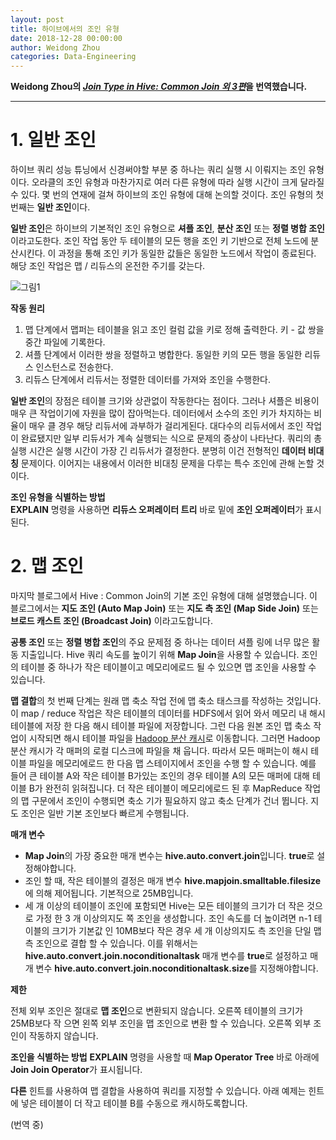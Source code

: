 ```yaml
---
layout: post
title: 하이브에서의 조인 유형
date: 2018-12-28 00:00:00
author: Weidong Zhou
categories: Data-Engineering
---  
```

  
  
**Weidong Zhou의 [*Join Type in Hive: Common Join 외 3편*](https://weidongzhou.wordpress.com/2017/06/06/join-type-in-hive-common-join)을 번역했습니다.**
  
  
- - -

# 1. 일반 조인
  
하이브 쿼리 성능 튜닝에서 신경써야할 부분 중 하나는 쿼리 실행 시 이뤄지는 조인 유형이다. 오라클의 조인 유형과 마찬가지로 여러 다른 유형에 따라 실행 시간이 크게 달라질 수 있다. 몇 번의 연재에 걸쳐 하이브의 조인 유형에 대해 논의할 것이다. 조인 유형의 첫 번째는 **일반 조인**이다.
  
**일반 조인**은 하이브의 기본적인 조인 유형으로 **셔플 조인**, **분산 조인** 또는 **정렬 병합 조인**이라고도한다. 조인 작업 동안 두 테이블의 모든 행을 조인 키 기반으로 전체 노드에 분산시킨다. 이 과정을 통해 조인 키가 동일한 값들은 동일한 노드에서 작업이 종료된다. 해당 조인 작업은 맵 / 리듀스의 온전한 주기를 갖는다.
  
![그림1](https://aldente0630.github.io/assets/join_type_in_hive1.jpg)
  
**작동 원리**
1. 맵 단계에서 맵퍼는 테이블을 읽고 조인 컬럼 값을 키로 정해 출력한다. 키 - 값 쌍을 중간 파일에 기록한다.
2. 셔플 단계에서 이러한 쌍을 정렬하고 병합한다. 동일한 키의 모든 행을 동일한 리듀스 인스턴스로 전송한다.
3. 리듀스 단계에서 리듀서는 정렬한 데이터를 가져와 조인을 수행한다.

**일반 조인**의 장점은 테이블 크기와 상관없이 작동한다는 점이다. 그러나 셔플은 비용이 매우 큰 작업이기에 자원을 많이 잡아먹는다. 데이터에서 소수의 조인 키가 차지하는 비율이 매우 클 경우 해당 리듀서에 과부하가 걸리게된다. 대다수의 리듀서에서 조인 작업이 완료됐지만 일부 리듀서가 계속 실행되는 식으로 문제의 증상이 나타난다. 쿼리의 총 실행 시간은 실행 시간이 가장 긴 리듀서가 결정한다. 분명히 이건 전형적인 **데이터 비대칭** 문제이다. 이어지는 내용에서 이러한 비대칭 문제을 다루는 특수 조인에 관해 논할 것이다.

**조인 유형을 식별하는 방법**  
**EXPLAIN** 명령을 사용하면 **리듀스 오퍼레이터 트리** 바로 밑에 **조인 오퍼레이터**가 표시된다.
  
# 2. 맵 조인
  
마지막 블로그에서 Hive : Common Join의 기본 조인 유형에 대해 설명했습니다. 이 블로그에서는 **지도 조인 (Auto Map Join)** 또는 **지도 측 조인 (Map Side Join)** 또는 **브로드 캐스트 조인 (Broadcast Join)** 이라고도합니다.

**공통 조인** 또는 **정렬 병합 조인**의 주요 문제점 중 하나는 데이터 셔플 링에 너무 많은 활동 지출입니다. Hive 쿼리 속도를 높이기 위해 **Map Join**을 사용할 수 있습니다. 조인의 테이블 중 하나가 작은 테이블이고 메모리에로드 될 수 있으면 맵 조인을 사용할 수 있습니다.
  
**맵 결합**의 첫 번째 단계는 원래 맵 축소 작업 전에 맵 축소 태스크를 작성하는 것입니다. 이 map / reduce 작업은 작은 테이블의 데이터를 HDFS에서 읽어 와서 메모리 내 해시 테이블에 저장 한 다음 해시 테이블 파일에 저장합니다. 그런 다음 원본 조인 맵 축소 작업이 시작되면 해시 테이블 파일을 [Hadoop 분산 캐시](https://hadoop.apache.org/docs/r1.2.1/api/org/apache/hadoop/filecache/DistributedCache.html)로 이동합니다. 그러면 Hadoop 분산 캐시가 각 매퍼의 로컬 디스크에 파일을 채 웁니다. 따라서 모든 매퍼는이 해시 테이블 파일을 메모리에로드 한 다음 맵 스테이지에서 조인을 수행 할 수 있습니다. 예를 들어 큰 테이블 A와 작은 테이블 B가있는 조인의 경우 테이블 A의 모든 매퍼에 대해 테이블 B가 완전히 읽혀집니다. 더 작은 테이블이 메모리에로드 된 후 MapReduce 작업의 맵 구문에서 조인이 수행되면 축소 기가 필요하지 않고 축소 단계가 건너 뜁니다. 지도 조인은 일반 기본 조인보다 빠르게 수행됩니다.

**매개 변수**

* **Map Join**의 가장 중요한 매개 변수는 **hive.auto.convert.join**입니다. **true**로 설정해야합니다.
* 조인 할 때, 작은 테이블의 결정은 매개 변수 **hive.mapjoin.smalltable.filesize**에 의해 제어됩니다. 기본적으로 25MB입니다.
* 세 개 이상의 테이블이 조인에 포함되면 Hive는 모든 테이블의 크기가 더 작은 것으로 가정 한 3 개 이상의지도 쪽 조인을 생성합니다. 조인 속도를 더 높이려면 n-1 테이블의 크기가 기본값 인 10MB보다 작은 경우 세 개 이상의지도 측 조인을 단일 맵 측 조인으로 결합 할 수 있습니다. 이를 위해서는 **hive.auto.convert.join.noconditionaltask** 매개 변수를 **true**로 설정하고 매개 변수 **hive.auto.convert.join.noconditionaltask.size**를 지정해야합니다.

**제한**

전체 외부 조인은 절대로 **맵 조인**으로 변환되지 않습니다.
오른쪽 테이블의 크기가 25MB보다 작 으면 왼쪽 외부 조인을 맵 조인으로 변환 할 수 있습니다. 오른쪽 외부 조인이 작동하지 않습니다.

**조인을 식별하는 방법**
**EXPLAIN** 명령을 사용할 때 **Map Operator Tree** 바로 아래에 **Join Join Operator**가 표시됩니다.

**다른**
힌트를 사용하여 맵 결합을 사용하여 쿼리를 지정할 수 있습니다. 아래 예제는 힌트에 넣은 테이블이 더 작고 테이블 B를 수동으로 캐시하도록합니다.

(번역 중)
  

